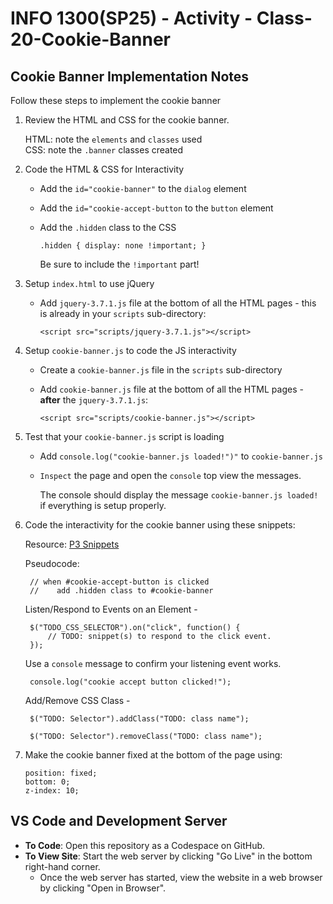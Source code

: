 # INFO 1300(SP25) - Activity - Class-20-Cookie-Banner

## Cookie Banner Implementation Notes

Follow these steps to implement the cookie banner

1. Review the HTML and CSS for the cookie banner.
   
   HTML: note the `elements` and `classes` used<br>
   CSS:  note the `.banner` classes created<br>

2. Code the HTML & CSS for Interactivity

    - Add the `id="cookie-banner"` to the `dialog` element <br>
    - Add the `id="cookie-accept-button` to the `button` element <br>
    - Add the `.hidden` class to the CSS

        `.hidden {
            display: none !important;
        }`

        Be sure to include the `!important` part!

3.  Setup `index.html` to use jQuery
   
    - Add `jquery-3.7.1.js` file at the bottom of all the HTML pages - this is already in your `scripts` sub-directory:
   
        `<script src="scripts/jquery-3.7.1.js"></script>`

4.  Setup `cookie-banner.js` to code the JS interactivity

    - Create a `cookie-banner.js` file in the `scripts` sub-directory

    - Add `cookie-banner.js` file at the bottom of all the HTML pages - **after** the `jquery-3.7.1.js`:
   
        `<script src="scripts/cookie-banner.js"></script>`

5. Test that your `cookie-banner.js` script is loading

    - Add `console.log("cookie-banner.js loaded!")"` to `cookie-banner.js`

    - `Inspect` the page and open the `console` top view the messages.

        The console should display the message `cookie-banner.js loaded!` if everything is setup properly.

6. Code the interactivity for the cookie banner using these snippets:

    Resource:  [P3 Snippets](https://github.coecis.cornell.edu/info1300-spring25/info1300-2025sp-resources/blob/main/assignments/project3/p3-interactivity-snippets.md) 

    Pseudocode:

        // when #cookie-accept-button is clicked 
        //    add .hidden class to #cookie-banner
  
    Listen/Respond to Events on an Element -

        $("TODO_CSS_SELECTOR").on("click", function() {
            // TODO: snippet(s) to respond to the click event.
        });

    Use a `console` message to confirm your listening event works.

        console.log("cookie accept button clicked!");

    Add/Remove CSS Class - 

        $("TODO: Selector").addClass("TODO: class name");

        $("TODO: Selector").removeClass("TODO: class name");

1.  Make the cookie banner fixed at the bottom of the page using:

    `position: fixed;`<br>
    `bottom: 0;`<br>
    `z-index: 10;`


## VS Code and Development Server

- **To Code**: Open this repository as a Codespace on GitHub.
- **To View Site**: Start the web server by clicking "Go Live" in the bottom right-hand corner.
  - Once the web server has started, view the website in a web browser by clicking "Open in Browser".

